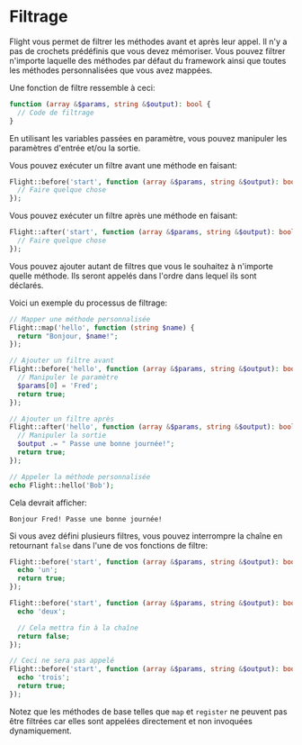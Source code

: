 # Filtrage

Flight vous permet de filtrer les méthodes avant et après leur appel. Il n'y a pas de
crochets prédéfinis que vous devez mémoriser. Vous pouvez filtrer n'importe laquelle des méthodes par défaut du framework
ainsi que toutes les méthodes personnalisées que vous avez mappées.

Une fonction de filtre ressemble à ceci:

```php
function (array &$params, string &$output): bool {
  // Code de filtrage
}
```

En utilisant les variables passées en paramètre, vous pouvez manipuler les paramètres d'entrée et/ou la sortie.

Vous pouvez exécuter un filtre avant une méthode en faisant:

```php
Flight::before('start', function (array &$params, string &$output): bool {
  // Faire quelque chose
});
```

Vous pouvez exécuter un filtre après une méthode en faisant:

```php
Flight::after('start', function (array &$params, string &$output): bool {
  // Faire quelque chose
});
```

Vous pouvez ajouter autant de filtres que vous le souhaitez à n'importe quelle méthode. Ils seront appelés dans
l'ordre dans lequel ils sont déclarés.

Voici un exemple du processus de filtrage:

```php
// Mapper une méthode personnalisée
Flight::map('hello', function (string $name) {
  return "Bonjour, $name!";
});

// Ajouter un filtre avant
Flight::before('hello', function (array &$params, string &$output): bool {
  // Manipuler le paramètre
  $params[0] = 'Fred';
  return true;
});

// Ajouter un filtre après
Flight::after('hello', function (array &$params, string &$output): bool {
  // Manipuler la sortie
  $output .= " Passe une bonne journée!";
  return true;
});

// Appeler la méthode personnalisée
echo Flight::hello('Bob');
```

Cela devrait afficher:

```
Bonjour Fred! Passe une bonne journée!
```

Si vous avez défini plusieurs filtres, vous pouvez interrompre la chaîne en retournant `false`
dans l'une de vos fonctions de filtre:

```php
Flight::before('start', function (array &$params, string &$output): bool {
  echo 'un';
  return true;
});

Flight::before('start', function (array &$params, string &$output): bool {
  echo 'deux';

  // Cela mettra fin à la chaîne
  return false;
});

// Ceci ne sera pas appelé
Flight::before('start', function (array &$params, string &$output): bool {
  echo 'trois';
  return true;
});
```

Notez que les méthodes de base telles que `map` et `register` ne peuvent pas être filtrées car elles
sont appelées directement et non invoquées dynamiquement.
